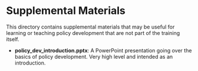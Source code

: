 # Supplemental Materials

This directory contains supplemental materials that may be useful for learning or teaching policy development that are not part of the training itself.

- **policy_dev_introduction.pptx**: A PowerPoint presentation going over the basics of policy development. Very high level and intended as an introduction.
